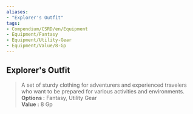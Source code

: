 ```yaml
---
aliases:
- "Explorer's Outfit"
tags:
- Compendium/CSRD/en/Equipment
- Equipment/Fantasy
- Equipment/Utility-Gear
- Equipment/Value/8-Gp
---
```


  
## Explorer's Outfit  
  
>A set of sturdy clothing for adventurers and experienced travelers who want to be prepared for various activities and environments.  
> **Options :** Fantasy, Utility Gear  
> **Value :** 8 Gp